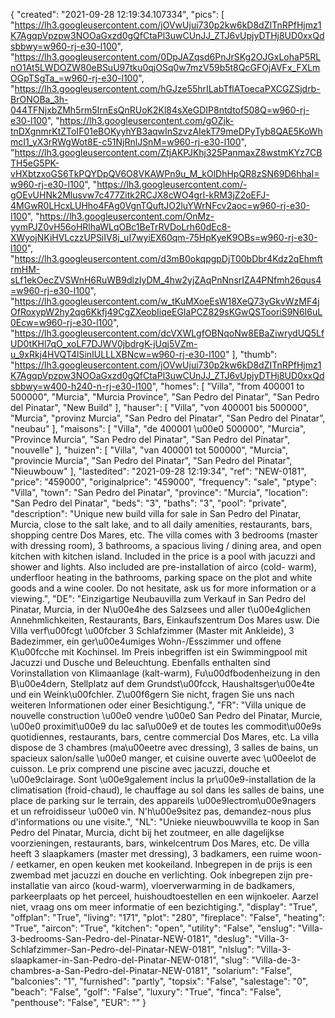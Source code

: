 {
"created": "2021-09-28 12:19:34.107334",
"pics": [
"https://lh3.googleusercontent.com/jOVwUjui730p2kw6kD8dZITnRPfHjmz1K7AgqpVpzpw3NOOaGxzd0gQfCtaPl3uwCUnJJ_ZTJ6vUpjyDTHj8UD0xxQdsbbwy=w960-rj-e30-l100",
"https://lh3.googleusercontent.com/0DpJAZqsd6PnJrSKg2OJGxLohaP5RLnO1At5LWDOZW80eBSuU97tku0qjOSq0w7mzV59b5t8QcGFOjAVFx_FXLmOGpTSgTa_=w960-rj-e30-l100",
"https://lh3.googleusercontent.com/hGJze55hrILabTflAToecaPXCGZSjdrb-BrONOBa_3h-044TFNjxbZMh5rm5IrnEsQnRUoK2Kl84sXeGDIP8ntdtof508Q=w960-rj-e30-l100",
"https://lh3.googleusercontent.com/gOZjk-tnDXgnmrKtZToIF01eBOKyyhYB3aqwInSzvzAIekT79meDPyTyb8QAE5KoWhmcI1_yX3rRWgWot8E-c51NjRnlJSnM=w960-rj-e30-l100",
"https://lh3.googleusercontent.com/ZtjAKPJKhj325PanmaxZ8wstmKYz7CBTH5eG5PK-vHXbtzxoGS6TkPQYDpQV6O8VKAWPn9u_M_kOlDhHpQR8zSN69D6hhaI=w960-rj-e30-l100",
"https://lh3.googleusercontent.com/-gOEvUHNk2Mlusvw7c477Zitk2RCJX8cWO4grl-kRM3jZ2oEFJ-4MGwR0LHcxLUHho4FAg0VgnTQuftJO2luYWrNFcv2aoc=w960-rj-e30-l100",
"https://lh3.googleusercontent.com/OnMz-yymPJZ0vH56oHRlhaWLqOBc1BeTrRVDoLrh60dEc8-XWyojNKiHVLczzUPSiIV8j_uI7wyiEX60qm-75HpKyeK9OBs=w960-rj-e30-l100",
"https://lh3.googleusercontent.com/d3mB0okqpgpDjT00bDbr4Kdz2qEhmftrmHM-sLf1ekOecZVSWnH6RuWB9dlzIyDM_4hw2yjZAqPnNnsrIZA4PNfmh26qus4=w960-rj-e30-l100",
"https://lh3.googleusercontent.com/w_tKuMXoeEsW18XeQ73yGkvWzMF4jOfRoxypW2hy2qg6Kkfj49CgZXeobIiqeEGIaPCZ829sKGwQSTooriS9N6I6uL0Ecw=w960-rj-e30-l100",
"https://lh3.googleusercontent.com/dcVXWLgfOBNqoNw8EBaZiwrydUQ5LfUD0tKHl7qO_xoLF7DJWV0jbdrgK-jUqj5VZm-u_9xRkj4HVQT4lSinIULLLXBNcw=w960-rj-e30-l100"
],
"thumb": "https://lh3.googleusercontent.com/jOVwUjui730p2kw6kD8dZITnRPfHjmz1K7AgqpVpzpw3NOOaGxzd0gQfCtaPl3uwCUnJJ_ZTJ6vUpjyDTHj8UD0xxQdsbbwy=w400-h240-n-rj-e30-l100",
"homes": [
"Villa",
"from 400001 to 500000",
"Murcia",
"Murcia Province",
"San Pedro del Pinatar",
"San Pedro del Pinatar",
"New Build"
],
"hauser": [
"Villa",
"von 400001 bis 500000",
"Murcia",
"provinz Murcia",
"San Pedro del Pinatar",
"San Pedro del Pinatar",
"neubau"
],
"maisons": [
"Villa",
"de 400001 \u00e0 500000",
"Murcia",
"Province Murcia",
"San Pedro del Pinatar",
"San Pedro del Pinatar",
"nouvelle"
],
"huizen": [
"Villa",
"van 400001 tot 500000",
"Murcia",
"provincie Murcia",
"San Pedro del Pinatar",
"San Pedro del Pinatar",
"Nieuwbouw"
],
"lastedited": "2021-09-28 12:19:34",
"ref": "NEW-0181",
"price": "459000",
"originalprice": "459000",
"frequency": "sale",
"ptype": "Villa",
"town": "San Pedro del Pinatar",
"province": "Murcia",
"location": "San Pedro del Pinatar",
"beds": "3",
"baths": "3",
"pool": "private",
"description": "Unique  new build villa for sale in San Pedro del Pinatar, Murcia, close to the salt lake, and to all daily amenities, restaurants, bars, shopping centre Dos Mares, etc. The villa comes with 3 bedrooms (master with dressing room), 3 bathrooms, a spacious living / dining area, and open kitchen with kitchen island. Included in the price is a pool with jacuzzi and shower and lights. Also included  are pre-installation of airco (cold- warm), underfloor heating in the bathrooms, parking space on the plot and white goods and a wine cooler. Do not hesitate, ask us for more information or a viewing.",
"DE": "Einzigartige Neubauvilla zum Verkauf in San Pedro del Pinatar, Murcia, in der N\u00e4he des Salzsees und aller t\u00e4glichen Annehmlichkeiten, Restaurants, Bars, Einkaufszentrum Dos Mares usw. Die Villa verf\u00fcgt \u00fcber 3 Schlafzimmer (Master mit Ankleide), 3 Badezimmer, ein ger\u00e4umiges Wohn-/Esszimmer und offene K\u00fcche mit Kochinsel. Im Preis inbegriffen ist ein Swimmingpool mit Jacuzzi und Dusche und Beleuchtung. Ebenfalls enthalten sind Vorinstallation von Klimaanlage (kalt-warm), Fu\u00dfbodenheizung in den B\u00e4dern, Stellplatz auf dem Grundst\u00fcck, Haushaltsger\u00e4te und ein Weink\u00fchler. Z\u00f6gern Sie nicht, fragen Sie uns nach weiteren Informationen oder einer Besichtigung.",
"FR": "Villa unique de nouvelle construction \u00e0 vendre \u00e0 San Pedro del Pinatar, Murcie, \u00e0 proximit\u00e9 du lac sal\u00e9 et de toutes les commodit\u00e9s quotidiennes, restaurants, bars, centre commercial Dos Mares, etc. La villa dispose de 3 chambres (ma\u00eetre avec dressing), 3 salles de bains, un spacieux salon/salle \u00e0 manger, et cuisine ouverte avec \u00eelot de cuisson. Le prix comprend une piscine avec jacuzzi, douche et \u00e9clairage. Sont \u00e9galement inclus la pr\u00e9-installation de la climatisation (froid-chaud), le chauffage au sol dans les salles de bains, une place de parking sur le terrain, des appareils \u00e9lectrom\u00e9nagers et un refroidisseur \u00e0 vin. N'h\u00e9sitez pas, demandez-nous plus d'informations ou une visite.",
"NL": "Unieke nieuwbouwvilla te koop in San Pedro del Pinatar, Murcia, dicht bij het zoutmeer, en alle dagelijkse voorzieningen, restaurants, bars, winkelcentrum Dos Mares, etc. De villa heeft 3 slaapkamers (master met dressing), 3 badkamers, een ruime woon- / eetkamer, en open keuken met kookeiland. Inbegrepen in de prijs is een zwembad met jacuzzi en douche en verlichting. Ook inbegrepen zijn pre-installatie van airco (koud-warm), vloerverwarming in de badkamers, parkeerplaats op het perceel, huishoudtoestellen en een wijnkoeler. Aarzel niet, vraag ons om meer informatie of een bezichtiging.",
"display": "True",
"offplan": "True",
"living": "171",
"plot": "280",
"fireplace": "False",
"heating": "True",
"aircon": "True",
"kitchen": "open",
"utility": "False",
"enslug": "Villa-3-bedrooms-San-Pedro-del-Pinatar-NEW-0181",
"deslug": "Villa-3-Schlafzimmer-San-Pedro-del-Pinatar-NEW-0181",
"nlslug": "Villa-3-slaapkamer-in-San-Pedro-del-Pinatar-NEW-0181",
"slug": "Villa-de-3-chambres-a-San-Pedro-del-Pinatar-NEW-0181",
"solarium": "False",
"balconies": "1",
"furnished": "partly",
"topsix": "False",
"salestage": "0",
"beach": "False",
"golf": "False",
"luxury": "True",
"finca": "False",
"penthouse": "False",
"EUR": ""
}